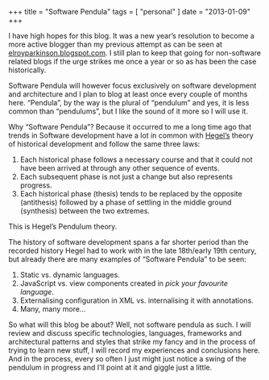 +++
title = "Software Pendula"
tags = [
    "personal"
]
date = "2013-01-09"
+++

I have high hopes for this blog. It was a new year’s resolution to become a more active blogger than my previous attempt as can be seen at [elroyparkinson.blogspot.com](http://elroyparkinson.blogspot.com). I still plan to keep that going for non-software related blogs if the urge strikes me once a year or so as has been the case historically.

Software Pendula will however focus exclusively on software development and architecture and I plan to blog at least once every couple of months here. “Pendula”, by the way is the plural of “pendulum” and yes, it is less common than “pendulums”, but I like the sound of it more so I will use it.

Why “Software Pendula”? Because it occurred to me a long time ago that trends in Software development have a lot in common with [Hegel’s](https://en.wikipedia.org/wiki/Georg_Wilhelm_Friedrich_Hegel) theory of historical development and follow the same three laws:

1. Each historical phase follows a necessary course and that it could not have been arrived at through any other sequence of events.
1. Each subsequent phase is not just a change but also represents progress.
1. Each historical phase (thesis) tends to be replaced by the opposite (antithesis) followed by a phase of settling in the middle ground (synthesis) between the two extremes.

This is Hegel’s Pendulum theory.


The history of software development spans a far shorter period than the recorded history Hegel had to work with in the late 18th/early 19th century, but already there are many examples of “Software Pendula” to be seen:

1. Static vs. dynamic languages.
1. JavaScript vs. view components created in *pick your favourite language*.
1. Externalising configuration in XML vs. internalising it with annotations.
1. Many, many more...


So what will this blog be about? Well, not software pendula as such. I will review and discuss specific technologies, languages, frameworks and architectural patterns and styles that strike my fancy and in the process of trying to learn new stuff, I will record my experiences and conclusions here. And in the process, every so often I just might just notice a swing of the pendulum in progress and I’ll point at it and giggle just a little.
